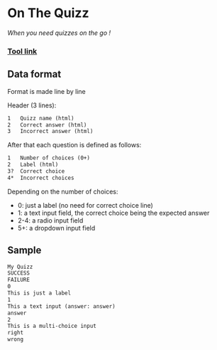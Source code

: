 # On The Quizz
*When you need quizzes on the go !*

### [Tool link](https://clement-gouin.github.io/on-the-quizz/)

## Data format

Format is made line by line

Header (3 lines):
```txt
1   Quizz name (html)
2   Correct answer (html)
3   Incorrect answer (html)
```

After that each question is defined as follows:
```txt
1   Number of choices (0+)
2   Label (html)
3?  Correct choice
4*  Incorrect choices
```

Depending on the number of choices:
* 0: just a label (no need for correct choice line)
* 1: a text input field, the correct choice being the expected answer
* 2-4: a radio input field
* 5+: a dropdown input field

## Sample

```txt
My Quizz
SUCCESS
FAILURE
0
This is just a label
1
This a text input (answer: answer)
answer
2
This is a multi-choice input
right
wrong
```

